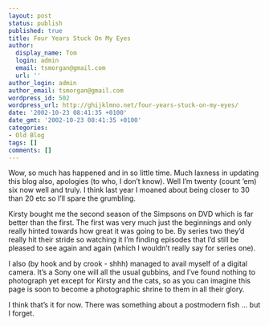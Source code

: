 ```yaml
---
layout: post
status: publish
published: true
title: Four Years Stuck On My Eyes
author:
  display_name: Tom
  login: admin
  email: tsmorgan@gmail.com
  url: ''
author_login: admin
author_email: tsmorgan@gmail.com
wordpress_id: 502
wordpress_url: http://ghijklmno.net/four-years-stuck-on-my-eyes/
date: '2002-10-23 08:41:35 +0100'
date_gmt: '2002-10-23 08:41:35 +0100'
categories:
- Old Blog
tags: []
comments: []
---
```

<!-- more -->

<p>Wow, so much has happened and in so little time. Much laxness in updating this blog also, apologies (to who, I don&#8217;t know). Well I&#8217;m twenty (count &#8217;em) six now well and truly. I think last year I moaned about being closer to 30 than 20 etc so I&#8217;ll spare the grumbling.</p>

<p>Kirsty bought me the second season of the Simpsons on DVD which is far better than the first. The first was very much just the beginnings and only really hinted towards how great it was going to be. By series two they&#8217;d really hit their stride so watching it I&#8217;m finding episodes that I&#8217;d still be pleased to see again and again (which I wouldn&#8217;t really say for series one).</p>

<p>I also (by hook and by crook - shhh) managed to avail myself of a digital camera. It&#8217;s a Sony one will all the usual gubbins, and I&#8217;ve found nothing to photograph yet except for Kirsty and the cats, so as you can imagine this page is soon to become a photographic shrine to them in all their glory.</p>

<p>I think that&#8217;s it for now. There was something about a postmodern fish ... but I forget.</p>

